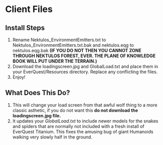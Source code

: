# Client Files

## Install Steps
1. Rename Nektulos_EnvironmentEmitters.txt to Nektulos_EnvironmentEmitters.txt.bak and nektulos.eqg to nektulos.eqg.bak **(IF YOU DO NOT THEN YOU CANNOT ZONE THROUGH NEKTULOS FOREST, EVER. THE PLANE OF KNOWLEDGE BOOK WILL PUT UNDER THE TERRAIN.)**
2. Download the loadingscreen.jpg and GlobalLoad.txt and place them in your EverQuest/Resources directory. Replace any conflicting the files.
3. Enjoy!

## What Does This Do?
1. This will change your load screen from that awful wolf thing to a more classic asthetic, if you do not want this **do not download the loadingscreen.jpg file.**
2. It updates your *GlobalLoad.txt* to include newer models for the snakes and spiders that are normally not included with a fresh install of EverQuest Titanium. This fixes the amusing bug of giant Humanoids walking very slowly half in the ground.
